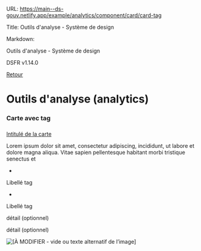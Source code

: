 URL:
https://main--ds-gouv.netlify.app/example/analytics/component/card/card-tag

Title:
Outils d'analyse - Système de design

Markdown:


Outils d'analyse - Système de design


DSFR v1.14.0


[Retour](../)


# Outils d'analyse (analytics)


### Carte avec tag


###
[Intitulé de la carte](../)


Lorem ipsum dolor sit amet, consectetur adipiscing, incididunt, ut labore et dolore magna aliqua. Vitae sapien pellentesque habitant morbi tristique senectus et


-


Libellé tag


-


Libellé tag


détail (optionnel)


détail (optionnel)


![[À MODIFIER - vide ou texte alternatif de l’image]](../../../../../example/img/placeholder.16x9.png)